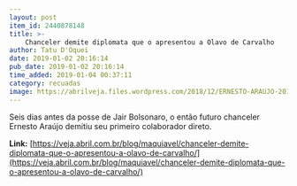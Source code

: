 ```yaml
---
layout: post
item_id: 2440878148
title: >-
    Chanceler demite diplomata que o apresentou a Olavo de Carvalho
author: Tatu D'Oquei
date: 2019-01-02 20:16:14
pub_date: 2019-01-02 20:16:14
time_added: 2019-01-04 00:37:11
category: recuadas
image: https://abrilveja.files.wordpress.com/2018/12/ERNESTO-ARAUJO-2018-6283.jpg.jpg?quality=70&strip=info&w=680&h=453&crop=1
---
```


Seis dias antes da posse de Jair Bolsonaro, o então futuro chanceler Ernesto Araújo demitiu seu primeiro colaborador direto.

**Link:** [https://veja.abril.com.br/blog/maquiavel/chanceler-demite-diplomata-que-o-apresentou-a-olavo-de-carvalho/](https://veja.abril.com.br/blog/maquiavel/chanceler-demite-diplomata-que-o-apresentou-a-olavo-de-carvalho/)

